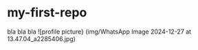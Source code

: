 # my-first-repo
bla bla bla
![profile picture} (img/WhatsApp Image 2024-12-27 at 13.47.04_a2285406.jpg)
